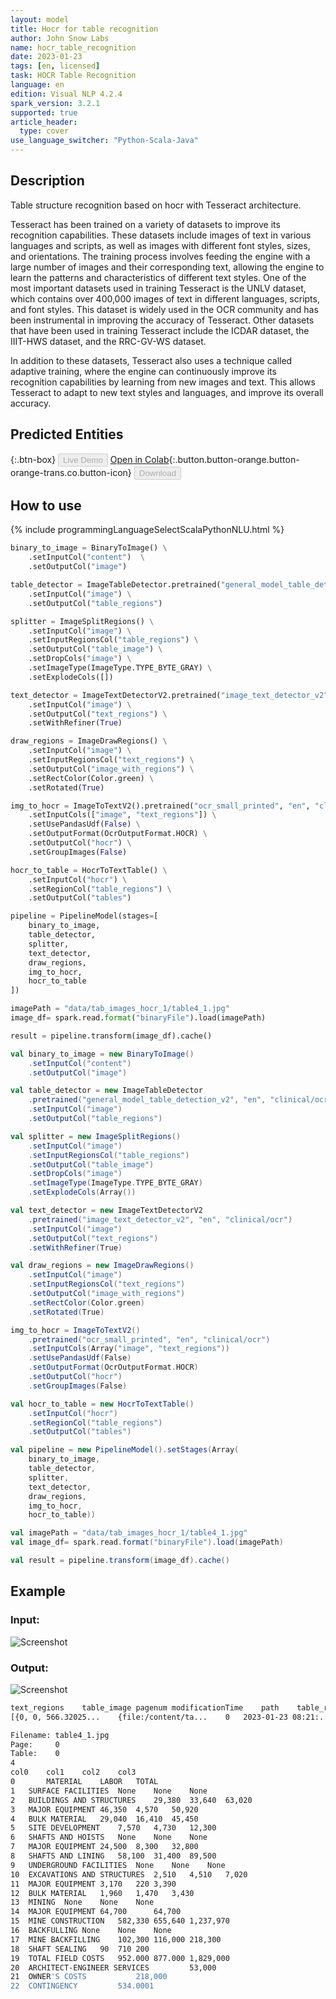 ```yaml
---
layout: model
title: Hocr for table recognition
author: John Snow Labs
name: hocr_table_recognition
date: 2023-01-23
tags: [en, licensed]
task: HOCR Table Recognition
language: en
edition: Visual NLP 4.2.4
spark_version: 3.2.1
supported: true
article_header:
  type: cover
use_language_switcher: "Python-Scala-Java"
---
```


## Description

Table structure recognition based on hocr with Tesseract architecture. 

Tesseract has been trained on a variety of datasets to improve its recognition capabilities. These datasets include images of text in various languages and scripts, as well as images with different font styles, sizes, and orientations. The training process involves feeding the engine with a large number of images and their corresponding text, allowing the engine to learn the patterns and characteristics of different text styles. One of the most important datasets used in training Tesseract is the UNLV dataset, which contains over 400,000 images of text in different languages, scripts, and font styles. This dataset is widely used in the OCR community and has been instrumental in improving the accuracy of Tesseract. Other datasets that have been used in training Tesseract include the ICDAR dataset, the IIIT-HWS dataset, and the RRC-GV-WS dataset.

In addition to these datasets, Tesseract also uses a technique called adaptive training, where the engine can continuously improve its recognition capabilities by learning from new images and text. This allows Tesseract to adapt to new text styles and languages, and improve its overall accuracy.


## Predicted Entities

{:.btn-box}
<button class="button button-orange" disabled>Live Demo</button>
[Open in Colab](https://github.com/JohnSnowLabs/spark-ocr-workshop/tree/master/jupyter/Cards/SparkOcrImageTableRecognitionWHOCR.ipynb){:.button.button-orange.button-orange-trans.co.button-icon}
<button class="button button-orange" disabled>Download</button>


## How to use

<div class="tabs-box" markdown="1">
{% include programmingLanguageSelectScalaPythonNLU.html %}

```python
binary_to_image = BinaryToImage() \
    .setInputCol("content")  \
    .setOutputCol("image") 

table_detector = ImageTableDetector.pretrained("general_model_table_detection_v2", "en", "clinical/ocr") \
    .setInputCol("image") \
    .setOutputCol("table_regions")

splitter = ImageSplitRegions() \
    .setInputCol("image") \
    .setInputRegionsCol("table_regions") \
    .setOutputCol("table_image") \
    .setDropCols("image") \
    .setImageType(ImageType.TYPE_BYTE_GRAY) \
    .setExplodeCols([])

text_detector = ImageTextDetectorV2.pretrained("image_text_detector_v2", "en", "clinical/ocr") \
    .setInputCol("image") \
    .setOutputCol("text_regions") \
    .setWithRefiner(True)

draw_regions = ImageDrawRegions() \
    .setInputCol("image") \
    .setInputRegionsCol("text_regions") \
    .setOutputCol("image_with_regions") \
    .setRectColor(Color.green) \
    .setRotated(True)

img_to_hocr = ImageToTextV2().pretrained("ocr_small_printed", "en", "clinical/ocr") \
    .setInputCols(["image", "text_regions"]) \
    .setUsePandasUdf(False) \
    .setOutputFormat(OcrOutputFormat.HOCR) \
    .setOutputCol("hocr") \
    .setGroupImages(False)

hocr_to_table = HocrToTextTable() \
    .setInputCol("hocr") \
    .setRegionCol("table_regions") \
    .setOutputCol("tables")

pipeline = PipelineModel(stages=[
    binary_to_image,
    table_detector,
    splitter,
    text_detector,
    draw_regions,
    img_to_hocr,
    hocr_to_table
])

imagePath = "data/tab_images_hocr_1/table4_1.jpg"
image_df= spark.read.format("binaryFile").load(imagePath)

result = pipeline.transform(image_df).cache()
```
```scala
val binary_to_image = new BinaryToImage() 
    .setInputCol("content")  
    .setOutputCol("image") 

val table_detector = new ImageTableDetector
    .pretrained("general_model_table_detection_v2", "en", "clinical/ocr") 
    .setInputCol("image") 
    .setOutputCol("table_regions")

val splitter = new ImageSplitRegions() 
    .setInputCol("image") 
    .setInputRegionsCol("table_regions") 
    .setOutputCol("table_image") 
    .setDropCols("image") 
    .setImageType(ImageType.TYPE_BYTE_GRAY) 
    .setExplodeCols(Array())

val text_detector = new ImageTextDetectorV2
    .pretrained("image_text_detector_v2", "en", "clinical/ocr") 
    .setInputCol("image") 
    .setOutputCol("text_regions") 
    .setWithRefiner(True)

val draw_regions = new ImageDrawRegions() 
    .setInputCol("image") 
    .setInputRegionsCol("text_regions") 
    .setOutputCol("image_with_regions") 
    .setRectColor(Color.green) 
    .setRotated(True)

img_to_hocr = ImageToTextV2()
    .pretrained("ocr_small_printed", "en", "clinical/ocr") 
    .setInputCols(Array("image", "text_regions")) 
    .setUsePandasUdf(False) 
    .setOutputFormat(OcrOutputFormat.HOCR) 
    .setOutputCol("hocr") 
    .setGroupImages(False)

val hocr_to_table = new HocrToTextTable() 
    .setInputCol("hocr") 
    .setRegionCol("table_regions") 
    .setOutputCol("tables")

val pipeline = new PipelineModel().setStages(Array(
    binary_to_image, 
    table_detector, 
    splitter, 
    text_detector, 
    draw_regions, 
    img_to_hocr, 
    hocr_to_table))

val imagePath = "data/tab_images_hocr_1/table4_1.jpg"
val image_df= spark.read.format("binaryFile").load(imagePath)

val result = pipeline.transform(image_df).cache()
```
</div>

## Example

### Input:
![Screenshot](../../_examples_ocr/image13.png)

### Output:
![Screenshot](../../_examples_ocr/image13_out.png)

```bash
text_regions	table_image	pagenum	modificationTime	path	table_regions	length	image	image_with_regions	hocr	tables	exception	table_index
[{0, 0, 566.32025...	{file:/content/ta...	0	2023-01-23 08:21:...	file:/content/tab...	{0, 0, 40.0, 0.0,...	172124	{file:/content/ta...	{file:/content/ta...	<?xml version="1....	{{0, 0, 0.0, 0.0,...	null	0
```

```bash
Filename: table4_1.jpg
Page:     0
Table:    0
4
col0	col1	col2	col3
0		MATERIAL	LABOR	TOTAL
1	SURFACE FACILITIES	None	None	None
2	BUILDINGS AND STRUCTURES	29,380	33,640	63,020
3	MAJOR EQUIPMENT	46,350	4,570	50,920
4	BULK MATERIAL	29,040	16,410	45,450
5	SITE DEVELOPMENT	7,570	4,730	12,300
6	SHAFTS AND HOISTS	None	None	None
7	MAJOR EQUIPMENT	24,500	8,300	32,800
8	SHAFTS AND LINING	58,100	31,400	89,500
9	UNDERGROUND FACILITIES	None	None	None
10	EXCAVATIONS AND STRUCTURES	2,510	4,510	7,020
11	MAJOR EQUIPMENT	3,170	220	3,390
12	BULK MATERIAL	1,960	1,470	3,430
13	MINING	None	None	None
14	MAJOR EQUIPMENT	64,700		64,700
15	MINE CONSTRUCTION	582,330	655,640	1,237,970
16	BACKFULLING	None	None	None
17	MINE BACKFILLING	102,300	116,000	218,300
18	SHAFT SEALING	90	710	200
19	TOTAL FIELD COSTS	952.000	877.000	1,829,000
20	ARCHITECT-ENGINEER SERVICES			53,000
21	OWNER'S COSTS			218,000
22	CONTINGENCY			534.0001
```



